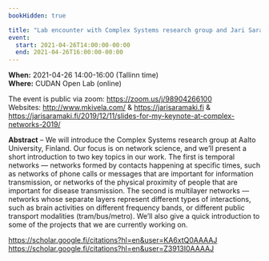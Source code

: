 ```yaml
---
bookHidden: true

title: "Lab encounter with Complex Systems research group and Jari Saramäki from Aalto University, Finland"
event:
  start: 2021-04-26T14:00:00-00:00
  end: 2021-04-26T16:00:00-00:00
---
```


**When:** 2021-04-26 14:00-16:00 (Tallinn time)  
**Where:** CUDAN Open Lab (online)  

The event is public via zoom: https://zoom.us/j/98904266100  
Websites: http://www.mkivela.com/ & https://jarisaramaki.fi & https://jarisaramaki.fi/2019/12/11/slides-for-my-keynote-at-complex-networks-2019/  

<!--more-->
**Abstract** – We will introduce the Complex Systems research group at Aalto University, Finland. Our focus is on network science, and we’ll present a short introduction to two key topics in our work. The first is temporal networks — networks formed by contacts happening at specific times, such as networks of phone calls or messages that are important for information transmission, or networks of the physical proximity of people that are important for disease transmission. The second is multilayer networks — networks whose separate layers represent different types of interactions, such as brain activities on different frequency bands, or different public transport modalities (tram/bus/metro). We’ll also give a quick introduction to some of the projects that we are currently working on.  

https://scholar.google.fi/citations?hl=en&user=KA6xtQ0AAAAJ  
https://scholar.google.fi/citations?hl=en&user=Z3913I0AAAAJ  
